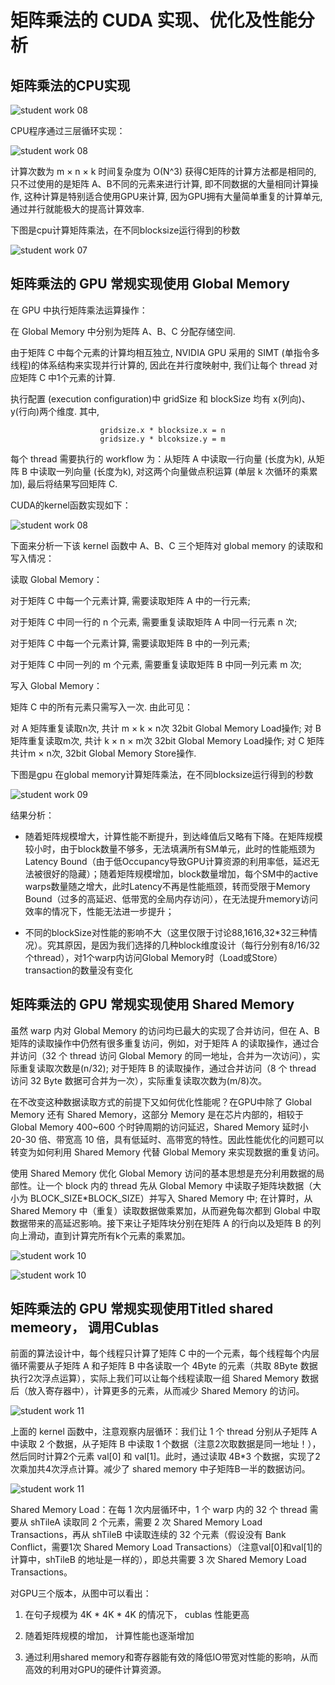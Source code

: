 # 矩阵乘法的 CUDA 实现、优化及性能分析

## 矩阵乘法的CPU实现

![student work 08](../Image/11.png)

CPU程序通过三层循环实现：

![student work 08](../Image/12.png)

计算次数为 m × n × k 时间复杂度为 O(N^3) 获得C矩阵的计算方法都是相同的, 只不过使用的是矩阵 A、B不同的元素来进行计算, 即不同数据的大量相同计算操作, 这种计算是特别适合使用GPU来计算, 因为GPU拥有大量简单重复的计算单元, 通过并行就能极大的提高计算效率.

下图是cpu计算矩阵乘法，在不同blocksize运行得到的秒数

![student work 07](../Image/cpu.png)

## 矩阵乘法的 GPU 常规实现使用 Global Memory
在 GPU 中执行矩阵乘法运算操作：

在 Global Memory 中分别为矩阵 A、B、C 分配存储空间.

由于矩阵 C 中每个元素的计算均相互独立, NVIDIA GPU 采用的 SIMT (单指令多线程)的体系结构来实现并行计算的, 因此在并行度映射中, 我们让每个 thread 对应矩阵 C 中1个元素的计算.

执行配置 (execution configuration)中 gridSize 和 blockSize 均有 x(列向)、y(行向)两个维度. 其中,

``` 
                    gridsize.x * blocksize.x = n
                    gridsize.y * blcoksize.y = m
```

每个 thread 需要执行的 workflow 为：从矩阵 A 中读取一行向量 (长度为k), 从矩阵 B 中读取一列向量 (长度为k), 对这两个向量做点积运算 (单层 k 次循环的乘累加), 最后将结果写回矩阵 C.

CUDA的kernel函数实现如下：

![student work 08](../Image/13.png)

下面来分析一下该 kernel 函数中 A、B、C 三个矩阵对 global memory 的读取和写入情况：

读取 Global Memory：

对于矩阵 C 中每一个元素计算, 需要读取矩阵 A 中的一行元素;

对于矩阵 C 中同一行的 n 个元素, 需要重复读取矩阵 A 中同一行元素 n 次;

对于矩阵 C 中每一个元素计算, 需要读取矩阵 B 中的一列元素;

对于矩阵 C 中同一列的 m 个元素, 需要重复读取矩阵 B 中同一列元素 m 次;

写入 Global Memory：

矩阵 C 中的所有元素只需写入一次.
由此可见：

对 A 矩阵重复读取n次, 共计 m × k × n次 32bit Global Memory Load操作;
对 B 矩阵重复读取m次, 共计 k × n × m次 32bit Global Memory Load操作;
对 C 矩阵共计m × n次, 32bit Global Memory Store操作.

下图是gpu 在global memory计算矩阵乘法，在不同blocksize运行得到的秒数

![student work 09](../Image/gpu_global.png)

结果分析：
* 随着矩阵规模增大，计算性能不断提升，到达峰值后又略有下降。在矩阵规模较小时，由于block数量不够多，无法填满所有SM单元，此时的性能瓶颈为Latency Bound（由于低Occupancy导致GPU计算资源的利用率低，延迟无法被很好的隐藏）；随着矩阵规模增加，block数量增加，每个SM中的active warps数量随之增大，此时Latency不再是性能瓶颈，转而受限于Memory Bound（过多的高延迟、低带宽的全局内存访问），在无法提升memory访问效率的情况下，性能无法进一步提升；

* 不同的blockSize对性能的影响不大（这里仅限于讨论88,1616,32*32三种情况）。究其原因，是因为我们选择的几种block维度设计（每行分别有8/16/32个thread），对1个warp内访问Global Memory时（Load或Store）transaction的数量没有变化




## 矩阵乘法的 GPU 常规实现使用 Shared Memory

虽然 warp 内对 Global Memory 的访问均已最大的实现了合并访问，但在 A、B 矩阵的读取操作中仍然有很多重复访问，例如，对于矩阵 A 的读取操作，通过合并访问（32 个 thread 访问 Global Memory 的同一地址，合并为一次访问），实际重复读取次数是(n/32); 对于矩阵 B 的读取操作，通过合并访问（8 个 thread 访问 32 Byte 数据可合并为一次），实际重复读取次数为(m/8)次。

在不改变这种数据读取方式的前提下又如何优化性能呢？在GPU中除了 Global Memory 还有 Shared Memory，这部分 Memory 是在芯片内部的，相较于 Global Memory 400~600 个时钟周期的访问延迟，Shared Memory 延时小 20-30 倍、带宽高 10 倍，具有低延时、高带宽的特性。因此性能优化的问题可以转变为如何利用 Shared Memory 代替 Global Memory 来实现数据的重复访问。

使用 Shared Memory 优化 Global Memory 访问的基本思想是充分利用数据的局部性。让一个 block 内的 thread 先从 Global Memory 中读取子矩阵块数据（大小为 BLOCK_SIZE*BLOCK_SIZE）并写入 Shared Memory 中; 在计算时，从 Shared Memory 中（重复）读取数据做乘累加，从而避免每次都到 Global 中取数据带来的高延迟影响。接下来让子矩阵块分别在矩阵 A 的行向以及矩阵 B 的列向上滑动，直到计算完所有k个元素的乘累加。


![student work 10](../Image/gpu_shared.png)

![student work 10](../Image/gpu_shared_code.png)



## 矩阵乘法的 GPU 常规实现使用Titled shared memeory， 调用Cublas

前面的算法设计中，每个线程只计算了矩阵 C 中的一个元素，每个线程每个内层循环需要从子矩阵 A 和子矩阵 B 中各读取一个 4Byte 的元素（共取 8Byte 数据执行2次浮点运算），实际上我们可以让每个线程读取一组 Shared Memory 数据后（放入寄存器中），计算更多的元素，从而减少 Shared Memory 的访问。

![student work 11](../Image/cublas.png)

上面的 kernel 函数中，注意观察内层循环：我们让 1 个 thread 分别从子矩阵 A 中读取 2 个数据，从子矩阵 B 中读取 1 个数据（注意2次取数据是同一地址！），然后同时计算2个元素 val[0] 和 val[1]。此时，通过读取 4B*3 个数据，实现了2次乘加共4次浮点计算。减少了 shared memory 中子矩阵B一半的数据访问。

![student work 11](../Image/gpu_register.png)

Shared Memory Load：在每 1 次内层循环中，1 个 warp 内的 32 个 thread 需要从 shTileA 读取同 2 个元素，需要 2 次 Shared Memory Load Transactions，再从 shTileB 中读取连续的 32 个元素（假设没有 Bank Conflict，需要1次 Shared Memory Load Transactions）（注意val[0]和val[1]的计算中，shTileB 的地址是一样的），即总共需要 3 次 Shared Memory Load Transactions。


对GPU三个版本，从图中可以看出：

1. 在句子规模为 4K * 4K * 4K 的情况下， cublas 性能更高

2. 随着矩阵规模的增加， 计算性能也逐渐增加

3. 通过利用shared memory和寄存器能有效的降低IO带宽对性能的影响，从而高效的利用对GPU的硬件计算资源。

